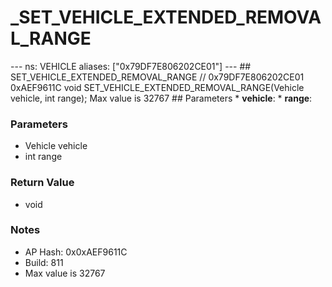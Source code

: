 # _SET_VEHICLE_EXTENDED_REMOVAL_RANGE

--- ns: VEHICLE aliases: ["0x79DF7E806202CE01"] --- ## SET_VEHICLE_EXTENDED_REMOVAL_RANGE  // 0x79DF7E806202CE01 0xAEF9611C void SET_VEHICLE_EXTENDED_REMOVAL_RANGE(Vehicle vehicle, int range);  Max value is 32767  ## Parameters * **vehicle**: * **range**:

### Parameters
* Vehicle vehicle
* int range

### Return Value
* void

### Notes
* AP Hash: 0x0xAEF9611C
* Build: 811
* Max value is 32767

